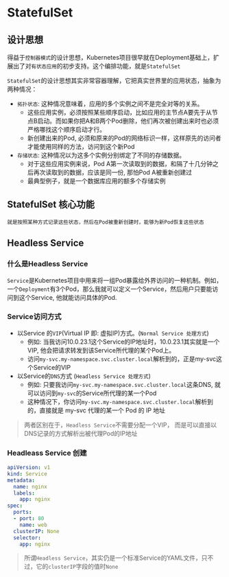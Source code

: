# StatefulSet

## 设计思想

得益于`控制器模式`的设计思想，Kubernetes项目很早就在Deployment基础上，扩展出了对`有状态应用`的初步支持。这个编排功能，就是`StatefulSet`



`StatefulSet`的设计思想其实非常容器理解，它把真实世界里的应用状态，抽象为两种情况：

- `拓扑状态`: 这种情况意味着，应用的多个实例之间不是完全对等的关系。
  - 这些应用实例，必须按照某些顺序启动，比如应用的主节点A要先于从节点B启动。而如果你把A和B两个Pod删除，他们再次被创建出来时也必须严格哪找这个顺序启动才行。
  - 新创建出来的Pod, 必须和原来的Pod的网络标识一样，这样原先的访问者才能使用同样的方法，访问到这个新Pod
- `存储状态`: 这种情况以为这多个实例分别绑定了不同的存储数据。
  - 对于这些应用实例来说，Pod A第一次读取到的数据，和隔了十几分钟之后再次读取到的数据，应该是同一份, 那怕Pod A被重新创建过
  - 最典型例子，就是一个数据库应用的额多个存储实例

## StatefulSet 核心功能

`就是按照某种方式记录这些状态，然后在Pod被重新创建时，能够为新Pod恢复这些状态`



## Headless Service

### 什么是Headless Service

`Service`是Kubernetes项目中用来将一组Pod暴露给外界访问的一种机制。例如，一个`Deployment`有3个Pod，那么我就可以定义一个Service，然后用户只要能访问到这个Service, 他就能访问具体的Pod.

### Service访问方式

- 以Service 的`VIP`(Virtual IP 即: 虚拟IP)方式。(`Normal Service 处理方式`)
  - 例如: 当我访问10.0.23.1这个Service的IP地址时，10.0.23.1其实就是一个VIP, 他会把请求转发到该Service所代理的某个Pod上。
  - 访问`my-svc.my-namespace.svc.cluster.local`解析到的，正是my-svc这个Service的VIP
- 以Service的`DNS`方式 (`Headless Service 处理方式`)
  - 例如: 只要我访问`my-svc.my-namespace.svc.cluster.local`这条DNS, 就可以访问到`my-svc`的Service所代理的某一个Pod
  - 这种情况下，你访问`my-svc.my-namespace.svc.cluster.local`解析到的，直接就是 my-svc 代理的某一个 Pod 的 IP 地址

> 两者区别在于，`Headless Service`不需要分配一个VIP， 而是可以直接以DNS记录的方式解析出被代理Pod的IP地址

### Headleass Service 创建

```yaml
apiVersion: v1
kind: Service
metadata:
  name: nginx
  labels:
    app: nginx
spec:
  ports:
  - port: 80
    name: web
  clusterIP: None
  selector:
    app: nginx
```

> 所谓`Headless Service`，其实仍是一个标准Service的YAML文件，只不过，它的`clusterIP`字段的值时`None`



